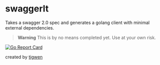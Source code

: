# swaggerlt

Takes a swagger 2.0 spec and generates a golang client with minimal external dependencies. 

> **Warning** This is by no means completed yet. Use at your own risk. 



[![Go Report Card](https://goreportcard.com/badge/github.com/mlctrez/swaggerlt)](https://goreportcard.com/report/github.com/mlctrez/swaggerlt)

created by [tigwen](https://github.com/mlctrez/tigwen)
